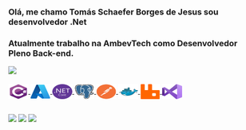 ### Olá, me chamo Tomás Schaefer Borges de Jesus sou desenvolvedor .Net
### Atualmente trabalho na AmbevTech como Desenvolvedor Pleno Back-end.

<div>
  <a href="https://github.com/Tomas-SBJ">
  <img height="180em" src="https://github-readme-stats.vercel.app/api?username=Tomas-SBJ&show_icons=true&theme=dracula&include_all_commits=true&count_private=true"/>
</div>
<div style="display: inline_block"><br>
  <img align="center" alt="tomas-Csharp" height="30" width="40" src="https://raw.githubusercontent.com/devicons/devicon/master/icons/csharp/csharp-original.svg">
  <img align="center" alt="tomas-Azure" height="30" width="40" src="https://raw.githubusercontent.com/devicons/devicon/master/icons/azure/azure-original.svg">
  <img align="center" alt="tomas-Azure" height="30" width="40" src="https://raw.githubusercontent.com/devicons/devicon/master/icons/dotnetcore/dotnetcore-original.svg">
  <img align="center" alt="tomas-Azure" height="30" width="40" src="https://raw.githubusercontent.com/devicons/devicon/master/icons/postgresql/postgresql-original.svg">
  <img align="center" alt="tomas-Azure" height="30" width="40" src="https://raw.githubusercontent.com/devicons/devicon/master/icons/postman/postman-original.svg">
  <img align="center" alt="tomas-Azure" height="30" width="40" src="https://raw.githubusercontent.com/devicons/devicon/master/icons/docker/docker-original.svg">
  <img align="center" alt="tomas-Azure" height="30" width="40" src="https://raw.githubusercontent.com/devicons/devicon/master/icons/rabbitmq/rabbitmq-original.svg">
  <img align="center" alt="tomas-Azure" height="30" width="40" src="https://raw.githubusercontent.com/devicons/devicon/master/icons/visualstudio/visualstudio-original.svg">
</div>
  
  ##
  
<div>
    <a href="https://www.linkedin.com/in/tom%C3%A1s-schaefer-borges-de-jesus-987b401b3/" target="_blank"><img src="https://img.shields.io/badge/-LinkedIn-%230077B5?style=for-the-badge&logo=linkedin&logoColor=white" target="_blank"></a> 
    <a href="https://www.instagram.com/tomassbj_26/" target="_blank"><img src="https://img.shields.io/badge/-Instagram-%23E4405F?style=for-the-badge&logo=instagram&logoColor=white" target="_blank"></a>
    <a href = "mailto:tomassbj@gmail.com"><img src="https://img.shields.io/badge/-Gmail-%23333?style=for-the-badge&logo=gmail&logoColor=white" target="_blank"></a>
</div>
